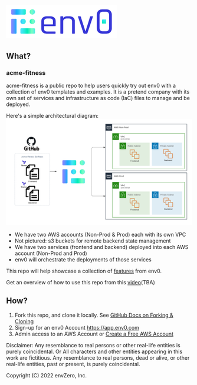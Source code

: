 # [<img src="Env0-Color.svg" width="300" alt="env0 Logo">](https://env0.com)

## What?

### acme-fitness
acme-fitness is a public repo to help users quickly try out env0 with a collection of env0 templates and examples. It is a pretend company with its own set of services and infrastructure as code (IaC) files to manage and be deployed.

Here's a simple architectural diagram:
<img src="architectural-diagram.png" width="600" alt="Architectural Diagram">
* We have two AWS accounts (Non-Prod & Prod) each with its own VPC
* Not pictured: s3 buckets for remote backend state management
* We have two services (frontend and backend) deployed into each AWS account (Non-Prod and Prod)
* env0 will orchestrate the deployments of those services

This repo will help showcase a collection of [features](https://docs.env0.com/docs/features) from env0.

Get an overview of how to use this repo from this [video](https://www.youtube.com/c/envZero/videos)(TBA)

## How?

1. Fork this repo, and clone it locally. See [GitHub Docs on Forking & Cloning](https://docs.github.com/en/get-started/quickstart/fork-a-repo#forking-a-repository)
2. Sign-up for an env0 Account https://app.env0.com
3. Admin access to an AWS Account or [Create a Free AWS Account](https://aws.amazon.com/free/)

Disclaimer: 
Any resemblance to real persons or other real-life entities is purely coincidental. Or All characters and other entities appearing in this work are fictitious. Any resemblance to real persons, dead or alive, or other real-life entities, past or present, is purely coincidental.

Copyright (C) 2022 envZero, Inc.